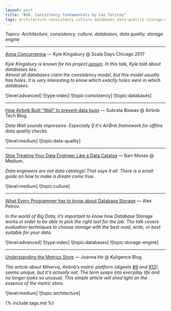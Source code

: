 ```yaml
---
layout: post
title: "#18. Consistency fundamentals by Leo Tolstoy"
tags: architecture consistency culture databases data-quality storage-engine
---
```


*Topics: Architecture, consistency, culture, databases, data quality, storage engine*

<!--cut-->

---

[Anna Concurrenina](https://youtu.be/eSaFVX4izsQ) — Kyle Kingsbury @ Scala Days Chicago 2017

*Kyle Kingsbury is known for his project [jepsen](https://jepsen.io). In this talk, Kyle told about databases lies.  
Almost all databases claim the consistency model, but this model usually has holes. It is very interesting to know which exactly holes were in which databases.*

![level:advanced] ![type:video] ![topic:consistency] ![topic:databases]

---

[How Airbnb Built “Wall” to prevent data bugs](https://medium.com/airbnb-engineering/how-airbnb-built-wall-to-prevent-data-bugs-ad1b081d6e8f) — Subrata Biswas @ Airbnb Tech Blog.

*Data Wall sounds impressive. Especially if it's AirBnb framework for offline data quality checks.*

![level:medium] ![topic:data-quality]

---

[Stop Treating Your Data Engineer Like a Data Catalog](https://barrmoses.medium.com/stop-treating-your-data-engineer-like-a-data-catalog-14ed3eacf646) — Barr Moses @ Medium.

*Data engineers are not data catalogs! That says it all. There is a small guide on how to make a dream come true.*

![level:medium] ![topic:culture]

---

[What Every Programmer has to know about Database Storage](https://youtu.be/e1wbQPbFZdk) — Alex Petrov.

*In the world of Big Data, it’s important to know how Database Storage works in order to be able to pick the right tool for the job. The talk covers evaluation techniques to choose storage with the best read, write, or best suitable for your data.*

![level:advanced] ![type:video] ![topic:databases] ![topic:storage-engine]

---

[Understanding the Metrics Store](https://medium.com/kyligence/understanding-the-metrics-store-c213341e4c25) — Joanna He @ Kyligence Blog.

*The article about Minerva, Airbnb’s metric platform (digests [#9](https://digest.deordie.org/09_Goddess_blessing/) and [#12](https://digest.deordie.org/12_Become_an_open_source_star/)), seems unique, but it's actually not. The term seeps into everyday life and no longer looks so unusual. This simple article will shed light on the essence of the metric store.*

![level:medium] ![topic:architecture]

{% include tags.md %}
